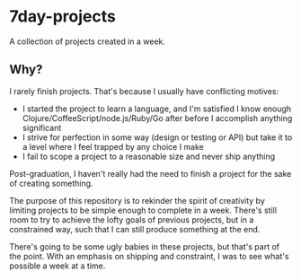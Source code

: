 7day-projects
=============

A collection of projects created in a week.

Why?
----

I rarely finish projects. That's because I usually have conflicting motives:

  - I started the project to learn a language, and I'm satisfied I know enough Clojure/CoffeeScript/node.js/Ruby/Go after before I accomplish anything significant
  - I strive for perfection in some way (design or testing or API) but take it to a level where I feel trapped by any choice I make
  - I fail to scope a project to a reasonable size and never ship anything
  
Post-graduation, I haven't really had the need to finish a project for the sake of creating something.

The purpose of this repository is to rekinder the spirit of creativity by limiting projects to be simple enough to complete in a week. There's still room to try to achieve the lofty goals of previous projects, but in a constrained way, such that I can still produce something at the end.

There's going to be some ugly babies in these projects, but that's part of the point. With an emphasis on shipping and constraint, I was to see what's possible a week at a time.

